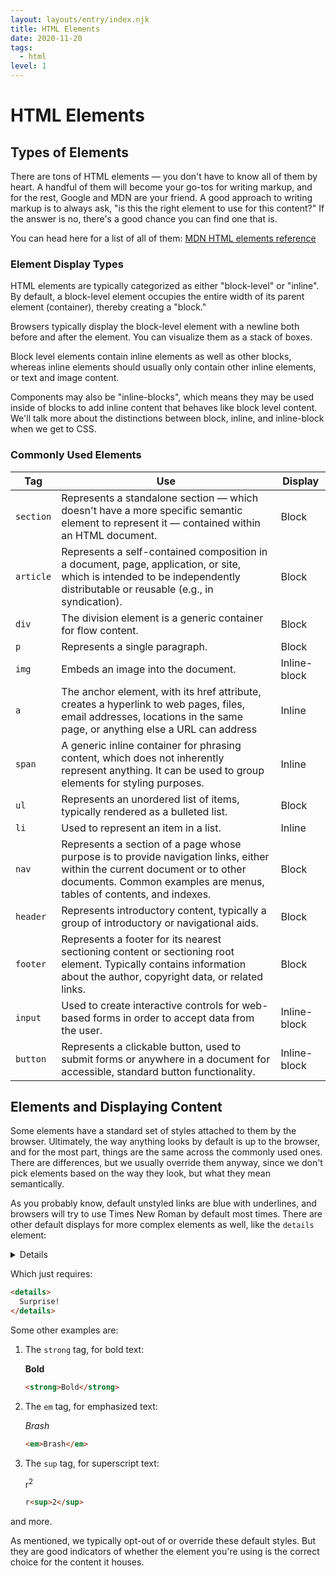 ```yaml
---
layout: layouts/entry/index.njk
title: HTML Elements
date: 2020-11-20
tags:
  - html
level: 1
---
```


# HTML Elements

## Types of Elements

There are tons of HTML elements &mdash; you don't have to know all of them by heart. A handful of them will become your go-tos for writing markup, and for the rest, Google and MDN are your friend. A good approach to writing markup is to always ask, "is this the right element to use for this content?" If the answer is no, there's a good chance you can find one that is.

You can head here for a list of all of them: [MDN HTML elements reference](https://developer.mozilla.org/en-US/docs/Web/HTML/Element)

### Element Display Types

HTML elements are typically categorized as either "block-level" or "inline". By default, a block-level element occupies the entire width of its parent element (container), thereby creating a "block."

Browsers typically display the block-level element with a newline both before and after the element. You can visualize them as a stack of boxes.

Block level elements contain inline elements as well as other blocks, whereas inline elements should usually only contain other inline elements, or text and image content.

Components may also be "inline-blocks", which means they may be used inside of blocks to add inline content that behaves like block level content. We'll talk more about the distinctions between block, inline, and inline-block when we get to CSS.

### Commonly Used Elements

| Tag       | Use                                                                                                                                                                                                | Display      |
| --------- | -------------------------------------------------------------------------------------------------------------------------------------------------------------------------------------------------- | ------------ |
| `section` | Represents a standalone section &mdash; which doesn't have a more specific semantic element to represent it — contained within an HTML document.                                                   | Block        |
| `article` | Represents a self-contained composition in a document, page, application, or site, which is intended to be independently distributable or reusable (e.g., in syndication).                         | Block        |
| `div`     | The division element is a generic container for flow content.                                                                                                                                      | Block        |
| `p`       | Represents a single paragraph.                                                                                                                                                                     | Block        |
| `img`     | Embeds an image into the document.                                                                                                                                                                 | Inline-block |
| `a`       | The anchor element, with its href attribute, creates a hyperlink to web pages, files, email addresses, locations in the same page, or anything else a URL can address                              | Inline       |
| `span`    | A generic inline container for phrasing content, which does not inherently represent anything. It can be used to group elements for styling purposes.                                              | Inline       |
| `ul`      | Represents an unordered list of items, typically rendered as a bulleted list.                                                                                                                      | Block        |
| `li`      | Used to represent an item in a list.                                                                                                                                                               | Inline       |
| `nav`     | Represents a section of a page whose purpose is to provide navigation links, either within the current document or to other documents. Common examples are menus, tables of contents, and indexes. | Block        |
| `header`  | Represents introductory content, typically a group of introductory or navigational aids.                                                                                                           | Block        |
| `footer`  | Represents a footer for its nearest sectioning content or sectioning root element. Typically contains information about the author, copyright data, or related links.                              | Block        |
| `input`   | Used to create interactive controls for web-based forms in order to accept data from the user.                                                                                                     | Inline-block |
| `button`  | Represents a clickable button, used to submit forms or anywhere in a document for accessible, standard button functionality.                                                                       | Inline-block |

## Elements and Displaying Content

Some elements have a standard set of styles attached to them by the browser. Ultimately, the way anything looks by default is up to the browser, and for the most part, things are the same across the commonly used ones. There are differences, but we usually override them anyway, since we don't pick elements based on the way they look, but what they mean semantically.

As you probably know, default unstyled links are blue with underlines, and browsers will try to use Times New Roman by default most times. There are other default displays for more complex elements as well, like the `details` element:

<details>
  Surprise!
</details>

Which just requires:

```html
<details>
  Surprise!
</details>
```

Some other examples are:

1. The `strong` tag, for bold text:

   <strong>Bold</strong>

   ```html
   <strong>Bold</strong>
   ```

1. The `em` tag, for emphasized text:

   <em>Brash</em>

   ```html
   <em>Brash</em>
   ```

1. The `sup` tag, for superscript text:

   r<sup>2</sup>

   ```html
   r<sup>2</sup>
   ```

and more.

As mentioned, we typically opt-out of or override these default styles. But they are good indicators of whether the element you're using is the correct choice for the content it houses.
